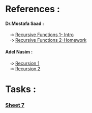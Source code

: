 &nbsp;

# References :
 
#### Dr.Mostafa Saad :
   &nbsp;&nbsp;&nbsp;  ➩ [Recursive Functions 1- Intro](https://www.youtube.com/watch?v=ZlyYQqYj2W8) <br> 
      &nbsp;&nbsp;&nbsp;  ➩ [Recursive Functions 2-Homework](https://www.youtube.com/watch?v=OUxtZa4jyq4) <br>
#### Adel Nasim :
   &nbsp;&nbsp;&nbsp;  ➩ [Recursion 1](https://www.youtube.com/watch?v=MMY077l9awA) <br>
      &nbsp;&nbsp;&nbsp;  ➩ [Recursion 2](https://www.youtube.com/watch?v=38v5dv7LNJU) <br>

# Tasks :
### [Sheet 7](https://codeforces.com/group/MWSDmqGsZm/contest/223339)
